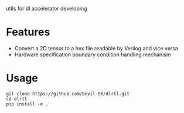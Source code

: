 utils for dl accelerator developing

# Features
- Convert a 2D tensor to a hex file readable by Verilog and vice versa
- Hardware specification boundary condition handling mechanism

# Usage

```
git clone https://github.com/Devil-SX/dlrtl.git
cd dlrtl
pip install -e .
```
